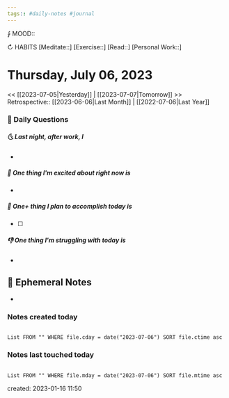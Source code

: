 ```yaml
---
tags:: #daily-notes #journal
---
```


⨑ MOOD::

↻ HABITS
[Meditate::]
[Exercise::]
[Read::]
[Personal Work::]

# Thursday, July 06, 2023

<< [[2023-07-05|Yesterday]] | [[2023-07-07|Tomorrow]] >>
Retrospective:: [[2023-06-06|Last Month]] | [[2022-07-06|Last Year]]

### 📅 Daily Questions

##### 🌜 Last night, after work, I

-

##### 🙌 One thing I'm excited about right now is

-

##### 🚀 One+ thing I plan to accomplish today is

- [ ]

##### 👎 One thing I'm struggling with today is

-

## 📝 Ephemeral Notes

- 

### Notes created today

```dataview

List FROM "" WHERE file.cday = date("2023-07-06") SORT file.ctime asc

```

### Notes last touched today

```dataview

List FROM "" WHERE file.mday = date("2023-07-06") SORT file.mtime asc

```

created: 2023-01-16 11:50

